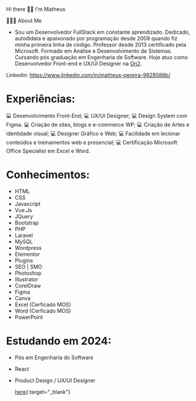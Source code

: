 Hi there 👋🏽 I'm Matheus

🧔🏽‍♂️ About Me

 - Sou um Desenvolvedor FullStack em constante aprendizado. Dedicado, autodidata e apaixonado por programação desde 2009 quando fiz minha primeira linha de código. Professor desde 2013 certificado pela Microsoft. Formado em Análise e Desenvolvimento de Sistemas. Cursando pós graduação em Engenharia de Software. Hoje atuo como Desenvolvedor Front-end e UX/UI Designer na [On2](https://github.com/on2-dev).

Linkedin: https://www.linkedin.com/in/matheus-pereira-9828586b/

# Experiências:
💻 Desenvolvimento Front-End;
💻 UX/UI Designer;
💻 Design System com Figma.
💻 Criação de sites, blogs e e-commerce WP; 
💻 Criação de Artes e identidade visual; 
💻 Designer Gráfico e Web; 
💻 Facilidade em lecionar conteúdos e treinamentos web e presencial; 
💻 Certificação Microsoft Office Specialist em Excel e Word. 

# Conhecimentos:
- HTML
- CSS
- Javascript
- Vue.Js
- JQuery
- Bootstrap
- PHP
- Laravel
- MySQL
- Wordpress
- Elementor
- Plugins
- SEO | SMO
- Photoshop
- Illustrator
- CorelDraw
- Figma
- Canva
- Excel (Cerficado MOS)
- Word (Cerficado MOS)
- PowerPoint

# Estudando em 2024:
- Pós em Engenharia do Software
- React
- Product Design / UX/UI Designer

  [here](https://www.geeksforgeeks.org/){:target="_blank"}
